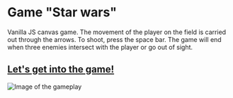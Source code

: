 # Game "Star wars"

Vanilla JS canvas game.
The movement of the player on the field is carried out through the arrows.
To shoot, press the space bar.
The game will end when three enemies intersect with the player or go out of sight.

## [Let's get into the game!](https://poldyaich97.github.io/StarWars)

![Image of the gameplay](https://poldyaich97.github.io/StarWars/img/starWars.png)
